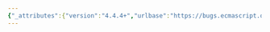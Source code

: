 ```yaml
---
{"_attributes":{"version":"4.4.4+","urlbase":"https://bugs.ecmascript.org/","maintainer":"dherman@mozilla.com"},"bug":{"bug_id":3842,"creation_ts":"2015-02-11 22:27:00 -0800","short_desc":"Copyright year still 2013 on some pages","delta_ts":"2015-02-17 21:15:30 -0800","product":"Internationalization - ECMA-402","component":"Specification","version":"Edition 2.0 drafts","rep_platform":"All","op_sys":"All","bug_status":"VERIFIED","resolution":"FIXED","priority":"Normal","bug_severity":"normal","everconfirmed":true,"reporter":{"uid":"ecmascriptbugs","name":"Norbert"},"assigned_to":{"uid":"waldron.rick","name":"Rick Waldron"},"cc":"waldron.rick","long_desc":[{"commentid":12358,"comment_count":0,"who":{"uid":"ecmascriptbugs","name":"Norbert"},"bug_when":"2015-02-11 22:27:46 -0800","thetext":"In rev 9 draft: Page after cover page; pages i, ii, iii, iv, v, 1."},{"commentid":12370,"comment_count":1,"who":{"uid":"waldron.rick","name":"Rick Waldron"},"bug_when":"2015-02-12 07:51:38 -0800","thetext":"Fixed"},{"commentid":12888,"comment_count":2,"who":{"uid":"ecmascriptbugs","name":"Norbert"},"bug_when":"2015-02-17 21:15:30 -0800","thetext":"Verified in rev 10 draft."}]}}
---
```


